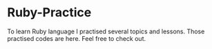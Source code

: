 # Ruby-Practice
To learn Ruby language I practised several topics and lessons. Those practised codes are here. Feel free to check out.
